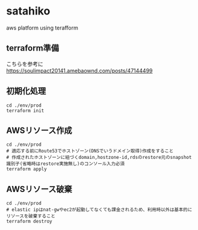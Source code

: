 # satahiko
aws platform using terafform

## terraform準備
こちらを参考に  
https://soulimpact20141.amebaownd.com/posts/47144499

## 初期化処理
```
cd ./env/prod
terraform init
```

## AWSリソース作成
```
cd ./env/prod
# 適応する前にRoute53でホストゾーン(DNSでいうドメイン取得)作成をすること
# 作成されたホストゾーンに紐づくdomain,hostzone-id,rdsのrestore元のsnapshot識別子(省略時はrestore実施無し)のコンソール入力必須
terraform apply
```

## AWSリソース破棄
```
cd ./env/prod
# elastic ipはnat-gwやec2が起動してなくても課金されるため、利用時以外は基本的にリソースを破棄すること
terraform destroy
```
